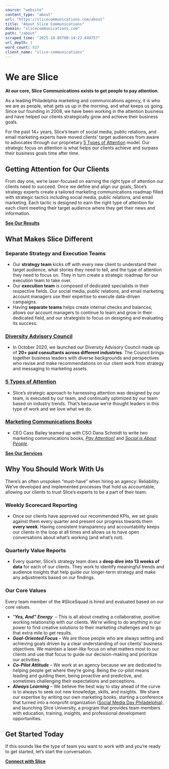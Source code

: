```yaml
---
source: "website"
content_type: "about"
url: "https://slicecommunications.com/about"
title: "About Slice Communications"
domain: "slicecommunications.com"
path: "/about"
scraped_time: "2025-10-05T00:14:22.849757"
url_depth: 1
word_count: 837
client_name: "slice-communications"
---
```


# We are Slice

**At our core, Slice Communications exists to get people to pay attention.**

As a leading Philadelphia marketing and communications agency, it is who we are as people, what gets us up in the morning, and what keeps us going. Since our founding in 2008, we have been working in the attention business and have helped our clients strategically grow and achieve their business goals.

For the past 14+ years, Slice’s team of social media, public relations, and email marketing experts have moved clients’ target audiences from aware to advocates through our proprietary [5 Types of Attention](https://slicecommunications.com/attention) model. Our strategic focus on attention is what helps our clients achieve and surpass their business goals time after time.  

## Getting Attention for Our Clients

From day one, we’re laser-focused on earning the right type of attention our clients need to succeed. Once we define and align our goals, Slice’s strategy experts create a tailored marketing communications roadmap filled with strategic tactics including social media, public relations, and email marketing. Each tactic is designed to earn the right type of attention for each client meeting their target audience where they get their news and information.

[**See Our Results**](https://slicecommunications.com/our-case-studies)

## What Makes Slice Different

### **Separate Strategy and Execution Teams**

*   Our **strategy team** kicks off with every new client to understand their target audience, what stories they need to tell, and the type of attention they need to focus on. They in turn create a strategic roadmap for our execution team to take over.
*   Our **execution team** is composed of dedicated specialists in their respective fields. Our social media, public relations, and email marketing account managers use their expertise to execute data-driven campaigns.
*   Having **separate teams** helps create internal checks and balances, allows our account managers to continue to learn and grow in their dedicated field, and our strategists to focus on designing and evaluating its success.  

### **[Diversity Advisory Council](https://slicecommunications.com/dac)**

*   In October 2020, we launched our Diversity Advisory Council made up of **20+ paid consultants across different industries**. The Council brings together business leaders with diverse backgrounds and perspectives who revise and make recommendations on our client work from strategy and messaging to marketing assets.

### **[5 Types of Attention](https://slicecommunications.com/attention)**

*   Slice’s strategic approach to harnessing attention was designed by our team, is executed by our team, and continually optimized by our team based on industry trends. That’s because we’re thought leaders in this type of work and we love what we do.

### **[Marketing Communications Books](https://slicecommunications.com/books)**

*   CEO Cass Bailey teamed up with CSO Dana Schmidt to write two marketing communications books, _[Pay Attention!](https://www.amazon.com/Attention-Keep-Grow-Your-Business/dp/1637422644/ref=sr_1_99?qid=1654978830&s=books&sr=1-99)_ and _[Social is About People](https://www.amazon.com/Social-Media-People-Cassandra-Bailey/dp/1637422628/ref=tmm_pap_swatch_0?_encoding=UTF8&qid=1655210988&sr=1-14)_.  

[**See Our Services**](https://slicecommunications.com/our-services)

## Why You Should Work With Us

There’s an often unspoken “must-have” when hiring an agency: Reliability. We’ve developed and implemented processes that hold us accountable, allowing our clients to trust Slice’s experts to be a part of their team.

### **Weekly Scorecard Reporting**

*   Once our clients have approved our recommended KPIs, we set goals against them every quarter and present our progress towards them **every week**. Having consistent transparency and accountability keeps our clients in the loop at all times and allows us to have open conversations about what’s working (and what’s not).

### **Quarterly Value Reports**

*   Every quarter, Slice’s strategy team does a **deep dive into 13 weeks of data** for each of our clients. They work to identify meaningful trends and audience insights that help guide our longer-term strategy and make any adjustments based on our findings.

### **Our Core Values**

Every team member of the #SliceSquad is hired and evaluated based on our core values.

*   “_**Yes, And” Energy**  –_ This is all about creating a collaborative, positive working relationship with our clients. We’re willing to do anything in our power to find creative solutions to their marketing challenges and to go that extra mile to get results.
*   _**Goal-Oriented Focus**_ – We are those people who are always setting and achieving goals driven by a clear understanding of our clients’ business objectives. We maintain a laser-like focus on what matters most to our clients and use that focus to guide our decision-making and prioritize our activities.  
*   _**Co-Pilot Attitude**_ – We work at an agency because we are dedicated to helping people get where they’re going. Being the co-pilot means leading and guiding them, being proactive and predictive, and sometimes challenging their expectations and perceptions.  
*   _**Always Learning**_ – We believe the best way to stay ahead of the curve is to always to seek out new knowledge, skills, and insights.  We share our expertise by writing our own marketing books, starting a conference that turned into a nonprofit organization ([Social Media Day Philadelphia](https://smdayphl.com/)), and launching Slice University, a program that provides team members with education, training, insights, and professional development opportunities.

## Get Started Today

If this sounds like the type of team you want to work with and you’re ready to get started, let’s start the conversation.

[**Connect with Slice**](https://slicecommunications.com/request-a-proposal)